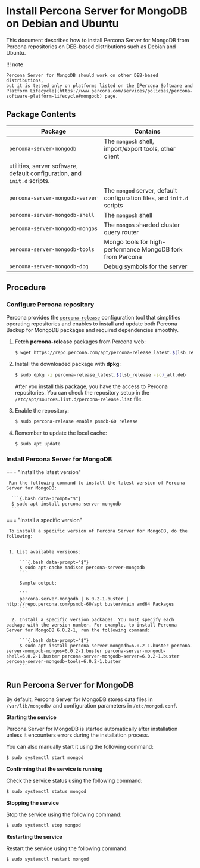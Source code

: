 # Install Percona Server for MongoDB on Debian and Ubuntu

This document describes how to install Percona Server for MongoDB from Percona repositories on DEB-based distributions such as Debian and Ubuntu.

!!! note

    Percona Server for MongoDB should work on other DEB-based distributions,
    but it is tested only on platforms listed on the [Percona Software and Platform Lifecycle](https://www.percona.com/services/policies/percona-software-platform-lifecycle#mongodb) page.

## Package Contents

| Package                 | Contains                                 |
| ----------------------- | -----------------------------------------|
| `percona-server-mongodb`| The `mongosh` shell, import/export tools, other client
utilities, server software, default configuration, and `init.d` scripts. |
| `percona-server-mongodb-server`| The `mongod` server, default configuration files, and `init.d` scripts|
| `percona-server-mongodb-shell` | The `mongosh` shell |
| `percona-server-mongodb-mongos`| The `mongos` sharded cluster query router |
| `percona-server-mongodb-tools` | Mongo tools for high-performance MongoDB fork from Percona|
| `percona-server-mongodb-dbg`   | Debug symbols for the server|

## Procedure

### Configure Percona repository

Percona provides the [`percona-release`](https://docs.percona.com/percona-software-repositories/index.html) configuration tool that simplifies operating repositories and enables to install and update both Percona Backup for MongoDB packages and required dependencies smoothly.

1. Fetch **percona-release** packages from Percona web:
    
    ```{.bash data-prompt="$"}
    $ wget https://repo.percona.com/apt/percona-release_latest.$(lsb_release -sc)_all.deb
    ```

2. Install the downloaded package with **dpkg**:

    ```{.bash data-prompt="$"}
    $ sudo dpkg -i percona-release_latest.$(lsb_release -sc)_all.deb
    ```

    After you install this package, you have the access to Percona repositories. You
    can check the repository setup in the `/etc/apt/sources.list.d/percona-release.list` file.


3. Enable the repository:

    ```{.bash data-prompt="$"}
    $ sudo percona-release enable psmdb-60 release
    ```

4. Remember to update the local cache:

    ```{.bash data-prompt="$"}
    $ sudo apt update
    ```

### Install Percona Server for MongoDB

=== "Install the latest version"

     Run the following command to install the latest version of Percona Server for MongoDB:

      ```{.bash data-prompt="$"}
      $ sudo apt install percona-server-mongodb
      ```

=== "Install a specific version"

     To install a specific version of Percona Server for MongoDB, do the following:


     1. List available versions:

         ```{.bash data-prompt="$"}
         $ sudo apt-cache madison percona-server-mongodb
         ```

         Sample output:

         ```
         percona-server-mongodb | 6.0.2-1.buster | http://repo.percona.com/psmdb-60/apt buster/main amd64 Packages
         ```

      2. Install a specific version packages. You must specify each package with the version number. For example, to install Percona Server for MongoDB 6.0.2-1, run the following command:

         ```{.bash data-prompt="$"}
         $ sudo apt install percona-server-mongodb=6.0.2-1.buster percona-server-mongodb-mongos=6.0.2-1.buster percona-server-mongodb-shell=6.0.2-1.buster percona-server-mongodb-server=6.0.2-1.buster percona-server-mongodb-tools=6.0.2-1.buster
         ```

## Run Percona Server for MongoDB

By default, Percona Server for MongoDB stores data files in `/var/lib/mongodb/`
and configuration parameters in `/etc/mongod.conf`.

**Starting the service**

Percona Server for MongoDB is started automatically after installation unless it encounters errors during the installation process.

You can also manually start it using the following command:

```{.bash data-prompt="$"}
$ sudo systemctl start mongod
```

**Confirming that the service is running**

Check the service status using the following command:

```{.bash data-prompt="$"}
$ sudo systemctl status mongod
```

**Stopping the service**

Stop the service using the following command:

```{.bash data-prompt="$"}
$ sudo systemctl stop mongod
```

**Restarting the service**

Restart the service using the following command:

```{.bash data-prompt="$"}
$ sudo systemctl restart mongod
```

